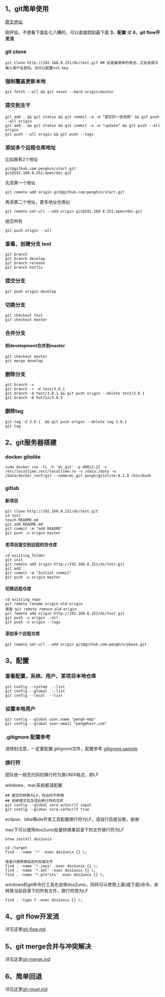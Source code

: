 ## 1、git简单使用
[原文地址](https://github.com/penghcn/start/blob/master/git/get-start.md)

刚开始，不想看下面乱七八糟的，可以直接跳到最下面 **3、配置** 或 **4、git flow开发流**

### git clone
    git clone http://192.168.8.251/ds/test.git ## 这是最简单的用法，之后会提示输入用户名密码。也可以配置ssh key
### 强制覆盖更新本地
    git fetch --all && git reset --hard origin/master

### 提交到主干
    git add . && git status && git commit -a -m "提交的一些说明" && git push --all origin
    git add . && git status && git commit -a -m "update" && git push --all origin
    git push --all origin && git push --tags

### 添加多个远程仓库地址
比如我有2个地址
    
    git@github.com:penghcn/start.git
    git@192.168.8.251:open/doc.git

先添第一个地址
    
    git remote add origin git@github.com:penghcn/start.git
再添第二个地址，更多地址也类似
    
    git remote set-url --add origin git@192.168.8.251:open/doc.git
提交所有

    git push origin --all
    
### 查看、创建分支 test
    git branch
    git branch develop
    git branch release 
    git branch hotfix
### 提交分支
    git push origin develop
### 切换分支
    git checkout test
    git checkout master
### 合并分支
#### 把development合并到master
    git checkout master
    git merge develop
### 删除分支
    git branch -v  
    git branch -r -d test/3.0.1
    git branch -d test/3.0.1 && git push origin --delete test/3.0.1
    git branch -D hotfix/3.0.5  

### 删除tag
    git tag -d 3.0.1  && git push origin --delete tag 3.0.1
    git tag
    
## 2、git服务器搭建
### docker gitolite
    sudo docker run -ti -h 'dc_git' -p 40022:22 -v /etc/localtime:/etc/localtime:ro -v /data:/data -w /data/docker_conf/git --name=dc_git pengh/gitolite:0.2.0 /bin/bash
### gitlab
#### 新项目
    git clone http://192.168.8.251/ds/test.git
    cd test
    touch README.md
    git add README.md
    git commit -m "add README"
    git push -u origin master

#### 老项目提交到远程的空仓库
    cd existing_folder
    git init
    git remote add origin http://192.168.8.251/ds/test.git
    git add .
    git commit -m "Initial commit"
    git push -u origin master

#### 切换远程仓库
    cd existing_repo
    git remote rename origin old-origin 
    或者 git remote remove old-origin
    git remote add origin http://192.168.8.251/ds/test.git
    git push -u origin --all
    git push -u origin --tags
#### 添加多个远程仓库
    git remote set-url --add origin git@github.com:penghcn/pbase.git

## 3、配置
### 查看配置，系统、用户、某项目本地仓库
    git config --system  --list
    git config --global  --list
    git config --local  --list

### 设置本地用户
    git config --global user.name "pengh-mbp"
    git config --global user.email "peng@test.com"

### .gitignore 配置参考
请特别注意，一定要配置.gitignore文件，配置参考 [gitignore.sample](./gitignore.sample)

### 换行符
团队统一规范代码的换行符为类UNIX格式，即LF

windows、mac系统都请配置

    ## 提交时转换为LF，检出时不转换
    ## 拒绝提交包含混合换行符的文件
    git config --global core.autocrlf input
    git config --global core.safecrlf true

eclipse、idea等ide开发工具配置换行符为LF，请自行百度谷歌，谢谢

mac下可以使用dos2unix批量转换某目录下的文件换行符为LF

    brew install dos2unix

    cd /target
    find . -name '*' -exec dos2unix {} \;

    或者只是转换指定的后缀文件
    find . -name '*.java' -exec dos2unix {} \;
    find . -name '*.xml' -exec dos2unix {} \;
    find . -name '*.pro*ies' -exec dos2unix {} \;

windows的git命令行工具也自带dos2unix，同样可以使用上面(或下面)命令，来转换当前目录下的所有文件，换行符改为LF

    find . -type f -exec dos2unix {} \;

## 4、git flow开发流
详见这里[git-flow.md](./git-flow.md)

## 5、git merge合并与冲突解决
详见这里[git-merge.md](./git-merge.md)

## 6、简单回退
详见这里[git-reset.md](./git-reset.md)
